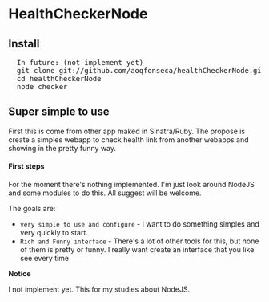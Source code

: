 # HealthCheckerNode

## Install

<pre>
  In future: (not implement yet)
  git clone git://github.com/aoqfonseca/healthCheckerNode.git
  cd healthCheckerNode
  node checker
</pre>


## Super simple to use

First this is come from other app maked in Sinatra/Ruby. The propose is create a simples webapp to check health link from another webapps and showing in the pretty funny way.


#### First steps

For the moment there's nothing implemented. I'm just look around NodeJS and some modules to do this. All suggest will be welcome.

The goals are:

* `very simple to use and configure` - I want to do something simples and very quickly to start. 
* `Rich and Funny interface` - There's a lot of other tools for this, but none of them is pretty or funny. I really want create an interface that you like see every time



**Notice**

I not implement yet. This for my studies about NodeJS. 

